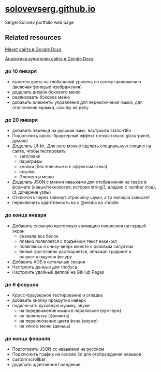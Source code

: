 # [solovevserg.github.io](http://solovevserg.github.io/)
Sergei Solovev portfolio web page

## Related resources

[Макет сайта в Google Docs](https://docs.google.com/document/d/1R0ZSZmoWXxbb74h259gdvb3qB4bljpnhp1OAVOiFwmQ/edit#heading=h.ctxivxey5sp)

[Аналитика аудитории сайта в Google Docs](https://docs.google.com/document/d/1R0ZSZmoWXxbb74h259gdvb3qB4bljpnhp1OAVOiFwmQ/edit#heading=h.ctxivxey5sp)

### до 10 января
* вынести цвета на глобальный уровень по всему приложению (включая фоновые изображения)
* доделать дизайн бокового меню
* реализовать боковое меню
* добавить элементы управления для переключения языка, для отключения музыки, ссылку на репу

### до 20 января
* добавить перевод на русский язык, настроить static-i18n
* Подключить кросс-браузерный эффект стекла (класс glass-panel, думаю)
* Доделать UI-kit. Для него можно сделать специальную секцию на сайте, чтобы тестировать
    * заголовки
    * параграфы
    * кнопки (бестелесные и с эффектом стекл)
    * ссылки
    * Элементы меню
* Доделать JSON с моими навыками для отображения на графе в формате (навык/технология, история string[], владею с number (год), id, дочерние узлы)
* Отключать через таймаут отрисовку шума, а то вкладка зависает
* переключить адаптивность на с @media на .mobile

### до конца января
* Добавить сложную кастомную анимацию появления на первый экран
    * сначала все белое
    * плавно появляется с подъёмом текст ease-out
    * появляюсь я снизу-вверх вместе с розовым силуэтом
    * белый фон плавно растворяется, обнажая градиент и разрастающуюся фигуру
* Добавить AOS в остальные секции
* Настроить данные для глобуса
* Настроить удобный деплой на GitHub Pages

### до 6 февраля
* Кросс-браузерное тестирование и отладка
* добавить кнопку прокрутки наверх
* подключить духовную музыку, звуки
    * на передвижение мыши в параллаксе (вуж-вуж)
    * на прокрутку (фшииить)
    * на переключение цвета фона (воужх)
    * на клик в меню (динььь)

### до конца февраля
* Подготовить JSON cс навыками на русском
* Подключить график на основе 3d для отображдения навыков
* custom scrollbar
* доделать адаптивное поведение
